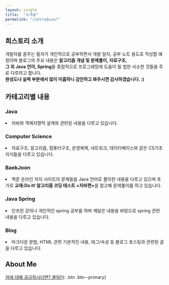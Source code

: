 ```yaml
---
layout: single
title:  "소개글"
permalink: "/introduce/"
---
```

## 희스토리 소개
개발자를 꿈꾸는 필자가 개인적으로 공부하면서 개발 일지, 공부 노트 용도로 작성할 예정이며 블로그의 주요 내용은 <strong>알고리즘 개념 및 문제풀이, 자료구조, <br>
그 외 Java 언어, Spring</strong>을 중점적으로 프로그래밍에 도움이 될 법한 사소한 것들을 주로 다루려고 합니다. <br>
<strong>완성도나 실력 부분에서 많이 미흡하니 감안하고 봐주시면 감사하겠습니다. :)</strong>


## 카테고리별 내용
### Java
<li>자바와 객체지향적 설계와 관련된 내용을 다루고 있습니다.</li>

### Computer Science
<li>자료구조, 알고리즘, 컴퓨터구조, 운영체제, 네트워크, 데이터베이스와 같은 CS기초지식들을 다루고 있습니다.
</li>

### BaekJoon
<li>백준 온라인 저지 사이트의 문제들을 Java 언어로 풀이한 내용을 다루고 있으며 추가로 <strong>교재:Do it! 알고리즘 코딩 테스트 &lt;자바편&gt;</strong>을 참고해 문제풀이를 하고 있습니다.
</li>

### Java Spring
<li>인프런 강의나 개인적인 spring 공부를 하며 깨달은 내용을 바탕으로 spring 관련 내용을 다루고 있습니다.</li>

### Blog
<li>마크다운 문법, HTML 관련 기본적인 내용, 태그/속성 등 블로그 포스팅과 관련된 글을 다루고 있습니다.</li>

## About Me
[저에 대해 궁금하시다면? 클릭!!](https://github.com/heebum99){: .btn .btn--primary}
